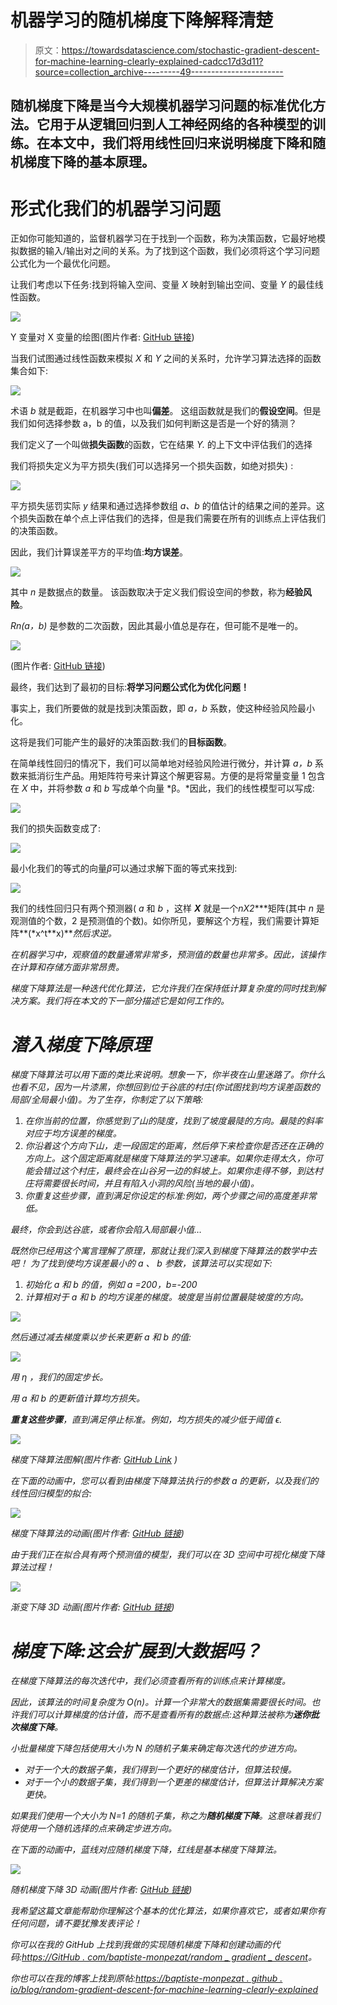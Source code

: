 # 机器学习的随机梯度下降解释清楚

> 原文：<https://towardsdatascience.com/stochastic-gradient-descent-for-machine-learning-clearly-explained-cadcc17d3d11?source=collection_archive---------49----------------------->

## 随机梯度下降是当今大规模机器学习问题的标准优化方法。它用于从逻辑回归到人工神经网络的各种模型的训练。在本文中，我们将用线性回归来说明梯度下降和随机梯度下降的基本原理。

# **形式化我们的机器学习问题**

正如你可能知道的，监督机器学习在于找到一个函数，称为决策函数，它最好地模拟数据的输入/输出对之间的关系。为了找到这个函数，我们必须将这个学习问题公式化为一个最优化问题。

让我们考虑以下任务:找到将输入空间、变量 *X* 映射到输出空间、变量 *Y* 的最佳线性函数。

![](img/51f517d42c4edd2e24c95b76b0ac750a.png)

Y 变量对 X 变量的绘图(图片作者: [GitHub 链接](https://github.com/baptiste-monpezat/stochastic_gradient_descent/blob/master/Stochastic_Gradient_Descent.ipynb))

当我们试图通过线性函数来模拟 *X* 和 *Y* 之间的关系时，允许学习算法选择的函数集合如下:

![](img/90fa1cc8171740c1b9a516064d27a1f0.png)

术语 *b* 就是截距，在机器学习中也叫**偏差**。
这组函数就是我们的**假设空间**。但是我们如何选择参数 a，b 的值，以及我们如何判断这是否是一个好的猜测？

我们定义了一个叫做**损失函数**的函数，它在结果 *Y.* 的上下文中评估我们的选择

我们将损失定义为平方损失(我们可以选择另一个损失函数，如绝对损失) :

![](img/4c128fcf5fe2a4a07d21babd191eb832.png)

平方损失惩罚实际 *y* 结果和通过选择参数组 *a、b* 的值估计的结果之间的差异。这个损失函数在单个点上评估我们的选择，但是我们需要在所有的训练点上评估我们的决策函数。

因此，我们计算误差平方的平均值:**均方误差**。

![](img/f019cdebae23ba1e100354fd9ef6acb7.png)

其中 *n* 是数据点的数量。
该函数取决于定义我们假设空间的参数，称为**经验风险**。

*Rn(a，b)* 是参数的二次函数，因此其最小值总是存在，但可能不是唯一的。

![](img/a12edd6327c3cf84336e8be12df0bef1.png)

(图片作者: [GitHub 链接](https://github.com/baptiste-monpezat/stochastic_gradient_descent/blob/master/Stochastic_Gradient_Descent.ipynb))

最终，我们达到了最初的目标:**将学习问题公式化为优化问题！**

事实上，我们所要做的就是找到决策函数，即 *a，b* 系数，使这种经验风险最小化。

这将是我们可能产生的最好的决策函数:我们的**目标函数**。

在简单线性回归的情况下，我们可以简单地对经验风险进行微分，并计算 *a，b* 系数来抵消衍生产品。用矩阵符号来计算这个解更容易。方便的是将常量变量 1 包含在 *X* 中，并将参数 *a* 和 *b* 写成单个向量 *β。*因此，我们的线性模型可以写成:

![](img/b9661b7af5f2f00a51a7194e2a06e8f2.png)

我们的损失函数变成了:

![](img/aaf96b9047a405c43f11ebdf56eb9160.png)

最小化我们的等式的向量*β*可以通过求解下面的等式来找到:

![](img/91519c364d8d849ab86d91f141c0e0e6.png)

我们的线性回归只有两个预测器( *a* 和 *b* ，这样 ***X*** 就是一个***n*X*2****矩阵(其中 *n* 是观测值的个数，2 是预测值的个数)。如你所见，要解这个方程，我们需要计算矩阵**(*x^t**x)***然后求逆。*

*在机器学习中，观察值的数量通常非常多，预测值的数量也非常多。因此，该操作在计算和存储方面非常昂贵。*

*梯度下降算法是一种迭代优化算法，它允许我们在保持低计算复杂度的同时找到解决方案。我们将在本文的下一部分描述它是如何工作的。*

# *潜入梯度下降原理*

*梯度下降算法可以用下面的类比来说明。想象一下，你半夜在山里迷路了。你什么也看不见，因为一片漆黑，你想回到位于谷底的村庄(你试图找到均方误差函数的局部/全局最小值)。为了生存，你制定了以下策略:*

1.  *在你当前的位置，你感觉到了山的陡度，找到了坡度最陡的方向。最陡的斜率对应于均方误差的梯度。*
2.  *你沿着这个方向下山，走一段固定的距离，然后停下来检查你是否还在正确的方向上。这个固定距离就是梯度下降算法的学习速率。如果你走得太久，你可能会错过这个村庄，最终会在山谷另一边的斜坡上。如果你走得不够，到达村庄将需要很长时间，并且有陷入小洞的风险(当地的最小值)。*
3.  *你重复这些步骤，直到满足你设定的标准:例如，两个步骤之间的高度差非常低。*

*最终，你会到达谷底，或者你会陷入局部最小值…*

*既然你已经用这个寓言理解了原理，那就让我们深入到梯度下降算法的数学中去吧！
为了找到使均方误差最小的 *a* 、 *b* 参数，该算法可以实现如下:*

1.  *初始化 *a* 和 *b* 的值，例如 *a* =200，b=-200*
2.  *计算相对于 *a* 和 *b* 的均方误差的梯度。坡度是当前位置最陡坡度的方向。*

*![](img/9082f03ca5e413f19fb88435d29c48a3.png)*

*然后通过减去梯度乘以步长来更新 *a* 和 *b* 的值:*

*![](img/3a4897ff56fecec0bd155721f457ade8.png)*

*用 *η* ，我们的固定步长。*

*用 *a* 和 *b* 的更新值计算均方损失。*

***重复这些步骤**，直到满足停止标准。例如，均方损失的减少低于阈值 *ϵ.**

*![](img/e6099e037b6885ddbf9a0166cdc98203.png)*

*梯度下降算法图解(图片作者: [GitHub Link](https://github.com/baptiste-monpezat/stochastic_gradient_descent/blob/master/Stochastic_Gradient_Descent.ipynb) )*

*在下面的动画中，您可以看到由梯度下降算法执行的参数 *a* 的更新，以及我们的线性回归模型的拟合:*

*![](img/9fa6b10566d3a3ab12acc9baef7f98db.png)*

*梯度下降算法的动画(图片作者: [GitHub 链接](https://github.com/baptiste-monpezat/stochastic_gradient_descent/blob/master/Stochastic_Gradient_Descent.ipynb))*

*由于我们正在拟合具有两个预测值的模型，我们可以在 3D 空间中可视化梯度下降算法过程！*

*![](img/b0a866da9fa2456c45e28c71d04ae6ab.png)*

*渐变下降 3D 动画(图片作者: [GitHub 链接](https://github.com/baptiste-monpezat/stochastic_gradient_descent/blob/master/Stochastic_Gradient_Descent.ipynb))*

# ***梯度下降:这会扩展到大数据吗？***

*在梯度下降算法的每次迭代中，我们必须查看所有的训练点来计算梯度。*

*因此，该算法的时间复杂度为 O(n)。计算一个非常大的数据集需要很长时间。也许我们可以计算梯度的估计值，而不是查看所有的数据点:这种算法被称为**迷你批次梯度下降**。*

*小批量梯度下降包括使用大小为 *N* 的随机子集来确定每次迭代的步进方向。*

*   *对于一个大的数据子集，我们得到一个更好的梯度估计，但算法较慢。*
*   *对于一个小的数据子集，我们得到一个更差的梯度估计，但算法计算解决方案更快。*

*如果我们使用一个大小为 *N=1* 的随机子集，称之为**随机梯度下降**。这意味着我们将使用一个随机选择的点来确定步进方向。*

*在下面的动画中，蓝线对应随机梯度下降，红线是基本梯度下降算法。*

*![](img/e96cee18920d45232add45f89ad83ff2.png)*

*随机梯度下降 3D 动画(图片作者: [GitHub 链接](https://github.com/baptiste-monpezat/stochastic_gradient_descent/blob/master/Stochastic_Gradient_Descent.ipynb))*

*我希望这篇文章能帮助你理解这个基本的优化算法，如果你喜欢它，或者如果你有任何问题，请不要犹豫发表评论！*

*你可以在我的 GitHub 上找到我做的实现随机梯度下降和创建动画的代码:[https://GitHub . com/baptiste-monpezat/random _ gradient _ descent](https://github.com/baptiste-monpezat/stochastic_gradient_descent)。*

*你也可以在我的博客上找到原帖:[https://baptiste-monpezat . github . io/blog/random-gradient-descent-for-machine-learning-clearly-explained](https://baptiste-monpezat.github.io/blog/stochastic-gradient-descent-for-machine-learning-clearly-explained)*